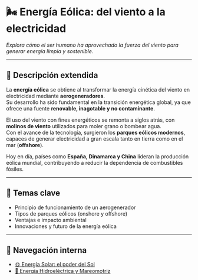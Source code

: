# 🌬️ Energía Eólica: del viento a la electricidad

*Explora cómo el ser humano ha aprovechado la fuerza del viento para generar energía limpia y sostenible.*

---

## 🧭 Descripción extendida

La **energía eólica** se obtiene al transformar la energía cinética del viento en electricidad mediante **aerogeneradores**.  
Su desarrollo ha sido fundamental en la transición energética global, ya que ofrece una fuente **renovable, inagotable y no contaminante**.

El uso del viento con fines energéticos se remonta a siglos atrás, con **molinos de viento** utilizados para moler grano o bombear agua.  
Con el avance de la tecnología, surgieron los **parques eólicos modernos**, capaces de generar electricidad a gran escala tanto en tierra como en el mar (**offshore**).

Hoy en día, países como **España, Dinamarca y China** lideran la producción eólica mundial, contribuyendo a reducir la dependencia de combustibles fósiles.

---

## 📌 Temas clave

- Principio de funcionamiento de un aerogenerador  
- Tipos de parques eólicos (onshore y offshore)  
- Ventajas e impacto ambiental  
- Innovaciones y futuro de la energía eólica  

---

## 🔗 Navegación interna

- [🌞 Energía Solar: el poder del Sol](./articulo-2.md)  
- [🌊 Energía Hidroeléctrica y Mareomotriz](./articulo-3.md)
